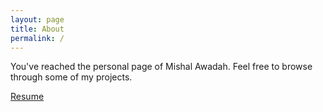 ```yaml
---
layout: page
title: About
permalink: /
---
```


You've reached the personal page of Mishal Awadah. Feel free to browse through some of my projects.

[Resume](mishal_awadah_resume.pdf)

